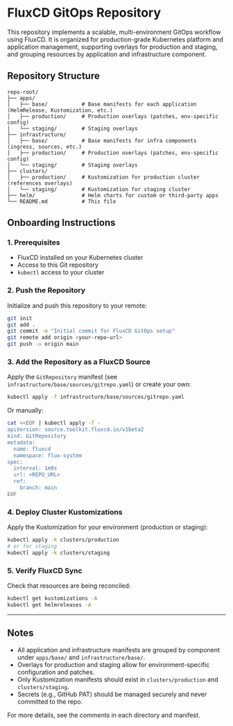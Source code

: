 # FluxCD GitOps Repository

This repository implements a scalable, multi-environment GitOps workflow using FluxCD. It is organized for production-grade Kubernetes platform and application management, supporting overlays for production and staging, and grouping resources by application and infrastructure component.

## Repository Structure

```
repo-root/
├── apps/
│   ├── base/           # Base manifests for each application (HelmRelease, Kustomization, etc.)
│   ├── production/     # Production overlays (patches, env-specific config)
│   └── staging/        # Staging overlays
├── infrastructure/
│   ├── base/           # Base manifests for infra components (ingress, sources, etc.)
│   ├── production/     # Production overlays (patches, env-specific config)
│   └── staging/        # Staging overlays
├── clusters/
│   ├── production/     # Kustomization for production cluster (references overlays)
│   └── staging/        # Kustomization for staging cluster
├── helm/               # Helm charts for custom or third-party apps
└── README.md           # This file
```

## Onboarding Instructions

### 1. Prerequisites
- FluxCD installed on your Kubernetes cluster
- Access to this Git repository
- `kubectl` access to your cluster

### 2. Push the Repository
Initialize and push this repository to your remote:

```bash
git init
git add .
git commit -m "Initial commit for FluxCD GitOps setup"
git remote add origin <your-repo-url>
git push -u origin main
```

### 3. Add the Repository as a FluxCD Source
Apply the `GitRepository` manifest (see `infrastructure/base/sources/gitrepo.yaml`) or create your own:

```bash
kubectl apply -f infrastructure/base/sources/gitrepo.yaml
```

Or manually:

```bash
cat <<EOF | kubectl apply -f -
apiVersion: source.toolkit.fluxcd.io/v1beta2
kind: GitRepository
metadata:
  name: fluxcd
  namespace: flux-system
spec:
  interval: 1m0s
  url: <REPO_URL>
  ref:
    branch: main
EOF
```

### 4. Deploy Cluster Kustomizations
Apply the Kustomization for your environment (production or staging):

```bash
kubectl apply -k clusters/production
# or for staging
kubectl apply -k clusters/staging
```

### 5. Verify FluxCD Sync
Check that resources are being reconciled:

```bash
kubectl get kustomizations -A
kubectl get helmreleases -A
```

---

## Notes
- All application and infrastructure manifests are grouped by component under `apps/base/` and `infrastructure/base/`.
- Overlays for production and staging allow for environment-specific configuration and patches.
- Only Kustomization manifests should exist in `clusters/production` and `clusters/staging`.
- Secrets (e.g., GitHub PAT) should be managed securely and never committed to the repo.

For more details, see the comments in each directory and manifest.